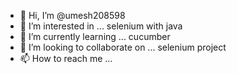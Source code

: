 - 👋 Hi, I’m @umesh208598
- 👀 I’m interested in ... selenium with java
- 🌱 I’m currently learning ... cucumber
- 💞️ I’m looking to collaborate on ... selenium project
- 📫 How to reach me ...

<!---
umesh208598/umesh208598 is a ✨ special ✨ repository because its `README.md` (this file) appears on your GitHub profile.
You can click the Preview link to take a look at your changes.
--->
